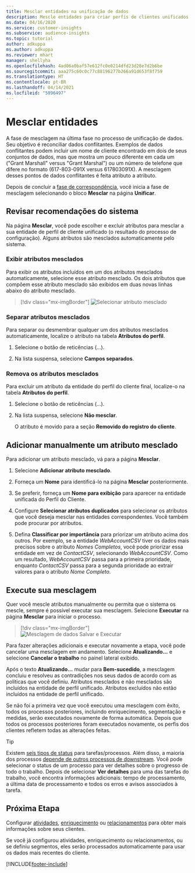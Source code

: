 ```yaml
---
title: Mesclar entidades na unificação de dados
description: Mescle entidades para criar perfis de clientes unificados.
ms.date: 04/16/2020
ms.service: customer-insights
ms.subservice: audience-insights
ms.topic: tutorial
author: adkuppa
ms.author: adkuppa
ms.reviewer: mhart
manager: shellyha
ms.openlocfilehash: 4ad06a0baf57e612fc0e0214dfd23d28e7d2b6be
ms.sourcegitcommit: aaa275c60c0c77c88196277b266a91d653f8f759
ms.translationtype: HT
ms.contentlocale: pt-BR
ms.lasthandoff: 04/14/2021
ms.locfileid: "5896497"
---
```

# <a name="merge-entities"></a>Mesclar entidades

A fase de mesclagem na última fase no processo de unificação de dados. Seu objetivo é reconciliar dados conflitantes. Exemplos de dados conflitantes podem incluir um nome de cliente encontrado em dois de seus conjuntos de dados, mas que mostra um pouco diferente em cada um ("Grant Marshall" versus "Grant Marshal") ou um número de telefone que difere no formato (617-803-091X versus 617803091X). A mesclagem desses pontos de dados conflitantes é feita atributo a atributo.

Depois de concluir a [fase de correspondência](match-entities.md), você inicia a fase de mesclagem selecionando o bloco **Mesclar** na página **Unificar**.

## <a name="review-system-recommendations"></a>Revisar recomendações do sistema

Na página **Mesclar**, você pode escolher e excluir atributos para mesclar a sua entidade de perfil de cliente unificado (o resultado do processo de configuração). Alguns atributos são mesclados automaticamente pelo sistema.

### <a name="view-merged-attributes"></a>Exibir atributos mesclados

Para exibir os atributos incluídos em um dos atributos mesclados automaticamente, selecione esse atributo mesclado. Os dois atributos que compõem esse atributo mesclado são exibidos em duas novas linhas abaixo do atributo mesclado.

> [!div class="mx-imgBorder"]
> ![Selecionar atributo mesclado](media/configure-data-merge-profile-attributes.png "Selecionar atributo mesclado")

### <a name="separate-merged-attributes"></a>Separar atributos mesclados

Para separar ou desmembrar qualquer um dos atributos mesclados automaticamente, localize o atributo na tabela **Atributos do perfil**.

1. Selecione o botão de reticências (...).
  
2. Na lista suspensa, selecione **Campos separados**.

### <a name="remove-merged-attributes"></a>Remova os atributos mesclados

Para excluir um atributo da entidade do perfil do cliente final, localize-o na tabela **Atributos do perfil**.

1. Selecione o botão de reticências (...).
  
2. Na lista suspensa, selecione **Não mesclar**.

   O atributo é movido para a seção **Removido do registro do cliente**.

## <a name="manually-add-a-merged-attribute"></a>Adicionar manualmente um atributo mesclado

Para adicionar um atributo mesclado, vá para a página **Mesclar**.

1. Selecione **Adicionar atributo mesclado**.

2. Forneça um **Nome** para identificá-lo na página **Mesclar** posteriormente.

3. Se preferir, forneça um **Nome para exibição** para aparecer na entidade unificada do Perfil do Cliente.

4. Configure **Selecionar atributos duplicados** para selecionar os atributos que você deseja mesclar nas entidades correspondentes. Você também pode procurar por atributos.

5. Defina **Classificar por importância** para priorizar um atributo acima dos outros. Por exemplo, se a entidade *WebAccountCSV* tiver os dados mais precisos sobre o atributo *Nomes Completos*, você pode priorizar essa entidade em vez de *ContactCSV*, selecionando *WebAccountCSV*. Como um resultado, *WebAccountCSV* passa para a primeira prioridade, enquanto *ContactCSV* passa para a segunda prioridade ao extrair valores para o atributo *Nome Completo*.

## <a name="run-your-merge"></a>Execute sua mesclagem

Quer você mescle atributos manualmente ou permita que o sistema os mescle, sempre é possível executar sua mesclagem. Selecione **Executar** na página **Mesclar** para iniciar o processo.

> [!div class="mx-imgBorder"]
> ![Mesclagem de dados Salvar e Executar](media/configure-data-merge-save-run.png "Mesclagem de dados Salvar e Executar")

Para fazer alterações adicionais e executar novamente a etapa, você pode cancelar uma mesclagem em andamento. Selecione **Atualizando...** e selecione **Cancelar o trabalho** no painel lateral exibido.

Após o texto **Atualizando...** mudar para **Bem-sucedido**, a mesclagem concluiu e resolveu as contradições nos seus dados de acordo com as políticas que você definiu. Atributos mesclados e não mesclados são incluídos na entidade de perfil unificado. Atributos excluídos não estão incluídos na entidade de perfil unificado.

Se não foi a primeira vez que você executou uma mesclagem com êxito, todos os processos posteriores, incluindo enriquecimento, segmentação e medidas, serão executados novamente de forma automática. Depois que todos os processos posteriores foram executados novamente, os perfis dos clientes refletem todas as alterações feitas.

> [!TIP]
> Existem [seis tipos de status](system.md#status-types) para tarefas/processos. Além disso, a maioria dos processos [depende de outros processos de downstream](system.md#refresh-policies). Você pode selecionar o status de um processo para ver detalhes sobre o progresso de todo o trabalho. Depois de selecionar **Ver detalhes** para uma das tarefas do trabalho, você encontra informações adicionais: tempo de processamento, a última data de processamento e todos os erros e avisos associados à tarefa.

## <a name="next-step"></a>Próxima Etapa

Configurar [atividades](activities.md), [enriquecimento](enrichment-hub.md) ou [relacionamentos](relationships.md) para obter mais informações sobre seus clientes.

Se você já configurou atividades, enriquecimento ou relacionamentos, ou se definiu segmentos, eles serão processados automaticamente para usar os dados mais recentes do cliente.




[!INCLUDE[footer-include](../includes/footer-banner.md)]